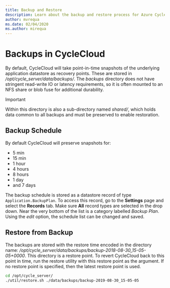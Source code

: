 ```yaml
---
title: Backup and Restore
description: Learn about the backup and restore process for Azure CycleCloud. By default, CycleCloud takes underlying application datastore snapshots as recovery points.
author: mvrequa
ms.date: 02/04/2020
ms.author: mirequa
---
```


# Backups in CycleCloud

By default, CycleCloud will take point-in-time snapshots of the underlying application datastore as recovery points. These are stored in _/opt/cycle_server/data/backups/_. The _backups_ directory does not have stringent read-write IO or latency requirements, so it is often mounted to an NFS share or blob fuse for additional durability.

> [!IMPORTANT]
> Within this directory is also a sub-directory named _shared/_, which holds data common to all backups and must be preserved to enable restoration.

## Backup Schedule

By default CycleCloud will preserve snapshots for:

* 5 min
* 15 min
* 1 hour
* 4 hours
* 8 hours
* 1 day
* and 7 days

The backup schedule is stored as a datastore record of type `Application.BackupPlan`. To access this record, go to the **Settings** page and select the **Records** tab. Make sure **All** record types are selected in the drop down. Near the very bottom of the list is a category labelled *Backup Plan*. Using the *edit* option, the schedule list can be changed and saved.

## Restore from Backup

The backups are stored with the restore time encoded in the directory name:
_/opt/cycle_server/data/backups/backup-2018-08-30_15-05-05+0000_.
This directory is a restore point. To revert CycleCloud back to this point in time, run the restore utility with this restore point as the argument. If no restore point is specified, then the latest restore point is used.

```bash
cd /opt/cycle_server/
./util/restore.sh ./data/backups/backup-2019-08-30_15-05-05
```
